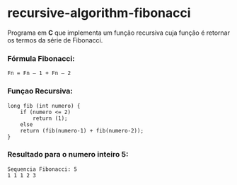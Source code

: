# recursive-algorithm-fibonacci
Programa em **C** que implementa um função recursiva cuja função é retornar os termos da série de Fibonacci.

### Fórmula Fibonacci:
```Fn = Fn – 1 + Fn – 2```

### Funçao Recursiva:

```
long fib (int numero) {
	if (numero <= 2)
		return (1);
	else 
	return (fib(numero-1) + fib(numero-2));
}
```
### Resultado para o numero inteiro 5:

```
Sequencia Fibonacci: 5
1 1 1 2 3
```
